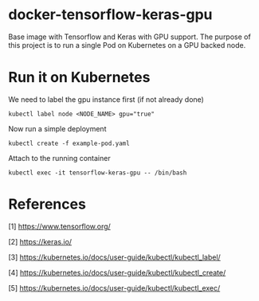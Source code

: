 # docker-tensorflow-keras-gpu
Base image with Tensorflow and Keras with GPU support. The purpose of this project is to run a single Pod on Kubernetes on a GPU backed node.

# Run it on Kubernetes

We need to label the gpu instance first (if not already done)
```
kubectl label node <NODE_NAME> gpu="true"
```

Now run a simple deployment
```
kubectl create -f example-pod.yaml
```

Attach to the running container
```
kubectl exec -it tensorflow-keras-gpu -- /bin/bash
```

# References
[1] https://www.tensorflow.org/

[2] https://keras.io/

[3] https://kubernetes.io/docs/user-guide/kubectl/kubectl_label/

[4] https://kubernetes.io/docs/user-guide/kubectl/kubectl_create/

[5] https://kubernetes.io/docs/user-guide/kubectl/kubectl_exec/
